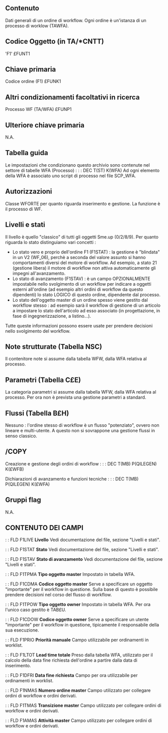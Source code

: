 ## Contenuto
Dati generali di un ordine di workflow.
Ogni ordine è un'istanza di un processo di worklow (TAWFA).

## Codice Oggetto (in TA/*CNTT)
'F1'                               £FUNT1

## Chiave primaria
Codice ordine            (F1)      £FUNK1

## Altri condizionamenti facoltativi in ricerca
Processo WF              (TA/WFA)  £FUNP1

## Ulteriore chiave primaria
N.A.

## Tabella guida
Le impostazioni che condizionano questo archivio sono contenute nel settore di tabelle WFA (Processo) : 
 :  : DEC T(ST) K(WFA)
Ad ogni elemento della WFA è associato uno script di processo nel file SCP_WFA.


## Autorizzazioni
Classe WFORTE per quanto riguarda inserimento e gestione.
La funzione è il processo di WF.

## Livelli e stati
Il livello è quello "classico" di tutti gli oggetti Sme.up (0/2/8/9).
Per quanto riguarda lo stato distinguiamo vari concetti : 
 * Lo stato vero e proprio dell'ordine F1 (F1STAT) :  la gestione è "blindata" in un V2 (WF_06), perchè a seconda del valore assunto si hanno comportamenti diversi del motore di workflow. Ad esempio, a stato 21 (gestione libera) il motore di workflow non attiva automaticamente gli impegni all'avanzamento.
 * Lo stato di avanzamento (F1STAV) :  è un campo OPZIONALMENTE impostabile nello svolgimento di un workflow per indicare a oggetti esterni all'ordine (ad esempio altri ordini di workflow da questo dipendenti) lo stato LOGICO di questo ordine, dipendente dal processo.
 * Lo stato dell'oggetto master di un ordine spesso viene gestito dal workflow stesso :  ad esempio sarà il workflow di gestione di un articolo a impostare lo stato dell'articolo ad esso associato (in progettazione, in fase di ingegnerizzazione, a listino...).

Tutte queste informazioni possono essere usate per prendere decisioni nello svolgimento del workflow.

## Note strutturate (Tabella NSC)
Il contenitore note si assume dalla tabella WFW, dalla WFA relativa al processo.

## Parametri (Tabella C£E)
La categoria parametri si assume dalla tabella WFW, dalla WFA relativa al processo.
Per ora non è prevista una gestione parametri a standard.

## Flussi (Tabella B£H)
Nessuno :  l'ordine stesso di workflow è un flusso "potenziato", ovvero non lineare e multi-utente. A questo non si sovrappone una gestione flussi in senso classico.

## /COPY
Creazione e gestione degli ordini di workflow : 
 :  : DEC T(MB) P(QILEGEN) K(£WFB)

Dichiarazioni di avanzamento e funzioni tecniche : 
 :  : DEC T(MB) P(QILEGEN) K(£WFA)

## Gruppi flag
N.A.

## CONTENUTO DEI CAMPI

 :  : FLD F1LIVE **Livello**
Vedi documentazione del file, sezione "Livelli e stati".

 :  : FLD F1STAT **Stato**
Vedi documentazione del file, sezione "Livelli e stati".

 :  : FLD F1STAV **Stato di avanzamento**
Vedi documentazione del file, sezione "Livelli e stati".

 :  : FLD F1TPMA **Tipo oggetto master**
Impostato in tabella WFA.

 :  : FLD F1CDMA **Codice oggetto master**
Serve a specificare un oggetto "importante" per il workflow in questione.
Sulla base di questo è possibile prendere decisioni nel corso del flusso di workflow.

 :  : FLD F1TPOW **Tipo oggetto owner**
Impostato in tabella WFA.
Per ora l'unico caso gestito è TAB£U.

 :  : FLD F1CDOW **Codice oggetto owner**
Serve a specificare un utente "importante" per il workflow in questione, tipicamente il responsabile della sua esecuzione.

 :  : FLD F1PRIO **Priorità manuale**
Campo utilizzabile per ordinamenti in worklist.

 :  : FLD F1LTOT **Lead time totale**
Preso dalla tabella WFA, utilizzato per il calcolo della data fine richiesta dell'ordine a partire dalla data di inserimento.

 :  : FLD F1DFRI **Data fine richiesta**
Campo per ora utilizzabile per ordinamenti in worklist.

 :  : FLD F1NMAS **Numero ordine master**
Campo utilizzato per collegare ordini di workflow e ordini derivati.

 :  : FLD F1TMAS **Transizione master**
Campo utilizzato per collegare ordini di workflow e ordini derivati.

 :  : FLD F1AMAS **Attività master**
Campo utilizzato per collegare ordini di workflow e ordini derivati.

